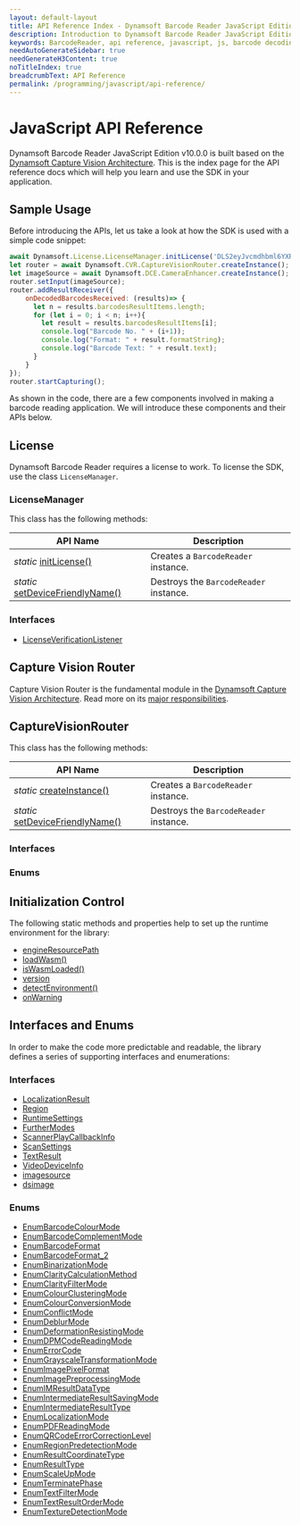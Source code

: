 ```yaml
---
layout: default-layout
title: API Reference Index - Dynamsoft Barcode Reader JavaScript Edition
description: Introduction to Dynamsoft Barcode Reader JavaScript Edition. Integrate once, and run the library on all major modern browsers.
keywords: BarcodeReader, api reference, javascript, js, barcode decoding
needAutoGenerateSidebar: true
needGenerateH3Content: true
noTitleIndex: true
breadcrumbText: API Reference
permalink: /programming/javascript/api-reference/
---
```


# JavaScript API Reference

Dynamsoft Barcode Reader JavaScript Edition v10.0.0 is built based on the [Dynamsoft Capture Vision Architecture](). This is the index page for the API reference docs which will help you learn and use the SDK in your application.

## Sample Usage

Before introducing the APIs, let us take a look at how the SDK is used with a simple code snippet:

```js
await Dynamsoft.License.LicenseManager.initLicense('DLS2eyJvcmdhbml6YXRpb25JRCI6IjIwMDAwMSJ9');
let router = await Dynamsoft.CVR.CaptureVisionRouter.createInstance();
let imageSource = await Dynamsoft.DCE.CameraEnhancer.createInstance();
router.setInput(imageSource);
router.addResultReceiver({
    onDecodedBarcodesReceived: (results)=> {
      let n = results.barcodesResultItems.length;
      for (let i = 0; i < n; i++){
        let result = results.barcodesResultItems[i];
        console.log("Barcode No. " + (i+1));
        console.log("Format: " + result.formatString);
        console.log("Barcode Text: " + result.text);
      }
    }
});
router.startCapturing();
```

As shown in the code, there are a few components involved in making a barcode reading application. We will introduce these components and their APIs below.

## License

Dynamsoft Barcode Reader requires a license to work. To license the SDK, use the class `LicenseManager`.

### LicenseManager

This class has the following methods:

| API Name                                                            | Description                            |
| ------------------------------------------------------------------- | -------------------------------------- |
| *static* [initLicense()](BarcodeReader.md#createinstance)           | Creates a `BarcodeReader` instance.    |
| *static* [setDeviceFriendlyName()](BarcodeReader.md#destroycontext) | Destroys the `BarcodeReader` instance. |

### Interfaces

- [LicenseVerificationListener]()

## Capture Vision Router

Capture Vision Router is the fundamental module in the [Dynamsoft Capture Vision Architecture](). Read more on its [major responsibilities](architecture/#capture-vision-router).

## CaptureVisionRouter

This class has the following methods:

| API Name                                                            | Description                            |
| ------------------------------------------------------------------- | -------------------------------------- |
| *static* [createInstance()](BarcodeReader.md#createinstance)           | Creates a `BarcodeReader` instance.    |
| *static* [setDeviceFriendlyName()](BarcodeReader.md#destroycontext) | Destroys the `BarcodeReader` instance. |

### Interfaces

### Enums

## Initialization Control

The following static methods and properties help to set up the runtime environment for the library:

* [engineResourcePath](InitializationControl.md#engineresourcepath)
* [loadWasm()](InitializationControl.md#loadwasm)
* [isWasmLoaded()](InitializationControl.md#iswasmloaded)
* [version](InitializationControl.md#version)
* [detectEnvironment()](InitializationControl.md#detectenvironment)
* [onWarning](InitializationControl.md#onwarning)

## Interfaces and Enums

In order to make the code more predictable and readable, the library defines a series of supporting interfaces and enumerations:

### Interfaces

* [LocalizationResult](interface/LocalizationResult.md)
* [Region](interface/Region.md)
* [RuntimeSettings](interface/RuntimeSettings.md)
* [FurtherModes](interface/FurtherModes.md)
* [ScannerPlayCallbackInfo](interface/ScannerPlayCallbackInfo.md)
* [ScanSettings](interface/ScanSettings.md)
* [TextResult](interface/TextResult.md)
* [VideoDeviceInfo](interface/VideoDeviceInfo.md)
* [imagesource](interface/imagesource.md)
* [dsimage](interface/dsimage.md)

### Enums

* [EnumBarcodeColourMode](enum/EnumBarcodeColourMode.md)
* [EnumBarcodeComplementMode](enum/EnumBarcodeComplementMode.md)
* [EnumBarcodeFormat](enum/EnumBarcodeFormat.md)
* [EnumBarcodeFormat_2](enum/EnumBarcodeFormat_2.md)
* [EnumBinarizationMode](enum/EnumBinarizationMode.md)
* [EnumClarityCalculationMethod](enum/EnumClarityCalculationMethod.md)
* [EnumClarityFilterMode](enum/EnumClarityFilterMode.md)
* [EnumColourClusteringMode](enum/EnumColourClusteringMode.md)
* [EnumColourConversionMode](enum/EnumColourConversionMode.md)
* [EnumConflictMode](enum/EnumConflictMode.md)
* [EnumDeblurMode](enum/EnumDeblurMode.md)
* [EnumDeformationResistingMode](enum/EnumDeformationResistingMode.md)
* [EnumDPMCodeReadingMode](enum/EnumDPMCodeReadingMode.md)
* [EnumErrorCode](enum/EnumErrorCode.md)
* [EnumGrayscaleTransformationMode](enum/EnumGrayscaleTransformationMode.md)
* [EnumImagePixelFormat](enum/EnumImagePixelFormat.md)
* [EnumImagePreprocessingMode](enum/EnumImagePreprocessingMode.md)
* [EnumIMResultDataType](enum/EnumIMResultDataType.md)
* [EnumIntermediateResultSavingMode](enum/EnumIntermediateResultSavingMode.md)
* [EnumIntermediateResultType](enum/EnumIntermediateResultType.md)
* [EnumLocalizationMode](enum/EnumLocalizationMode.md)
* [EnumPDFReadingMode](enum/EnumPDFReadingMode.md)
* [EnumQRCodeErrorCorrectionLevel](enum/EnumQRCodeErrorCorrectionLevel.md)
* [EnumRegionPredetectionMode](enum/EnumRegionPredetectionMode.md)
* [EnumResultCoordinateType](enum/EnumResultCoordinateType.md)
* [EnumResultType](enum/EnumResultType.md)
* [EnumScaleUpMode](enum/EnumScaleUpMode.md)
* [EnumTerminatePhase](enum/EnumTerminatePhase.md)
* [EnumTextFilterMode](enum/EnumTextFilterMode.md)
* [EnumTextResultOrderMode](enum/EnumTextResultOrderMode.md)
* [EnumTextureDetectionMode](enum/EnumTextureDetectionMode.md)
